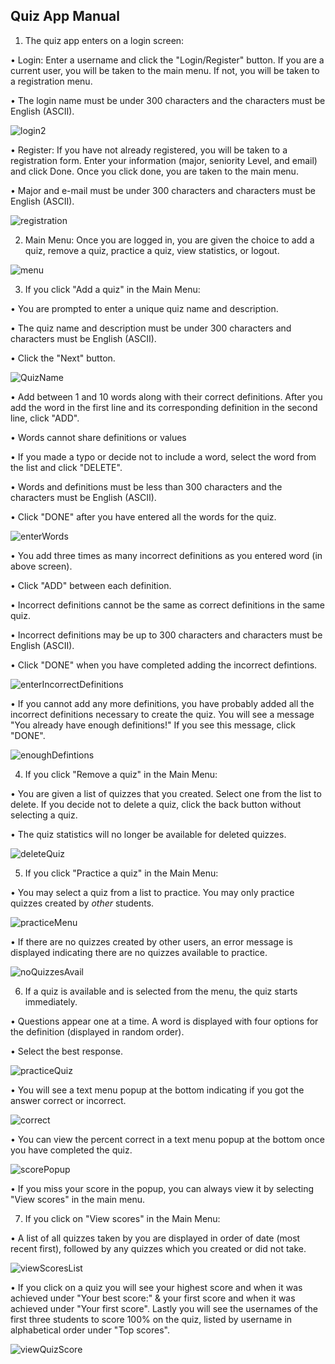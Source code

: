 ## Quiz App Manual

1.	The quiz app enters on a login screen: 

•  Login: Enter a username and click the "Login/Register" button.  If you are a current user, you will be taken to the main menu.  If not, you will be taken to a registration menu. 

•	The login name must be under 300 characters and the characters must be English (ASCII).

![login2](./images/login2.png)

•	 Register: If you have not already registered, you will be taken to a registration form.  Enter your information (major, seniority Level, and email) and click Done.  Once you click done, you are taken to the main menu.  

•	Major and e-mail must be under 300 characters and characters must be English (ASCII).

![registration](./images/registration.png)

2.	Main Menu: Once you are logged in, you are given the choice to add a quiz, remove a quiz, practice a quiz, view statistics, or logout.

![menu](./images/menu.png)

3.	If you click "Add a quiz" in the Main Menu:

•	You are prompted to enter a unique quiz name and description.  

•	The quiz name and description must be under 300  characters and characters must be English (ASCII). 

•	Click the "Next" button.

![QuizName](./images/QuizName.png)

•	Add between 1 and 10 words along with their correct definitions.  After you add the word in the first line and its corresponding definition in the second line, click "ADD".  

•	Words cannot share definitions or values

•	If you made a typo or decide not to include a word, select the word from the list and click "DELETE".  

•	Words and definitions must be less than 300 characters and the characters must be English (ASCII). 

•	Click "DONE" after you have entered all the words for the quiz.

![enterWords](./images/enterWords.png)

•	You add three times as many incorrect definitions as you entered word (in above screen). 

•	Click "ADD" between each definition. 

•	Incorrect definitions cannot be the same as correct definitions in the same quiz.

•	Incorrect definitions may be up to 300 characters and characters must be English (ASCII).  

•	Click "DONE" when you have completed adding the incorrect defintions.

![enterIncorrectDefinitions](./images/enterIncorrectDefinitions.png)

•	If you cannot add any more definitions, you have probably added all the incorrect definitions necessary to create the quiz.  You will see a message "You already have enough definitions!"  If you see this message, click "DONE".

![enoughDefintions](./images/enoughDefintions.png)

4.	If you click "Remove a quiz" in the Main Menu:

•	You are given a list of quizzes that you created. Select one from the list to delete. If you decide not to delete a quiz, click the back button without selecting a quiz.

•	The quiz statistics will no longer be available for deleted quizzes.

![deleteQuiz](./images/deleteQuiz.png)

5.	If you click "Practice a quiz" in the Main Menu:

•	You may select a quiz from a list to practice. You may only practice quizzes created by *other* students.

![practiceMenu](./images/practiceMenu.png)

•	If there are no quizzes created by other users, an error message is displayed indicating there are no quizzes available to practice.

![noQuizzesAvail](./images/noQuizzesAvail.png)

6.	If a quiz is available and is selected from the menu, the quiz starts immediately.

•	Questions appear one at a time.  A word is displayed with four options for the definition (displayed in random order).

•	Select the best response.

![practiceQuiz](./images/practiceQuiz.png)

•	 You will see a text menu popup at the bottom indicating if you got the answer correct or incorrect.

![correct](./images/correct.png)

•	You can view the percent correct in a text menu popup at the bottom once you have completed the quiz.

![scorePopup](./images/scorePopup.png)

•	If you miss your score in the popup, you can always view it by selecting "View scores" in the main menu.

7.	If you click on "View scores" in the Main Menu:

•	A list of all quizzes taken by you are displayed in order of date (most recent first), followed by any quizzes which you created or did not take.

![viewScoresList](./images/viewScoresList.png)

•	If you click on a quiz you will see your highest score and when it was achieved under "Your best score:" & your first score and when it was achieved under "Your first score". Lastly you will see the usernames of the first three students to score 100% on the quiz, listed by username in alphabetical order under "Top scores".

![viewQuizScore](./images/viewQuizScore.png)




